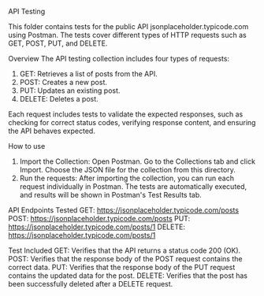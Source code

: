 API Testing

This folder contains tests for the public API jsonplaceholder.typicode.com using Postman. The tests cover different types of HTTP requests such as GET, POST, PUT, and DELETE.

Overview
The API testing collection includes four types of requests:
1. GET: Retrieves a list of posts from the API.
2. POST: Creates a new post.
3. PUT: Updates an existing post.
4. DELETE: Deletes a post.

Each request includes tests to validate the expected responses, such as checking for correct status codes, verifying response content, and ensuring the API behaves expected.

How to use
1. Import the Collection:
   Open Postman.
   Go to the Collections tab and click Import.
   Choose the JSON file for the collection from this directory.
2. Run the requests:
   After importing the collection, you can run each request individually in Postman.
   The tests are automatically executed, and results will be shown in Postman's Test Results tab.

API Endpoints Tested
GET: https://jsonplaceholder.typicode.com/posts
POST: https://jsonplaceholder.typicode.com/posts
PUT: https://jsonplaceholder.typicode.com/posts/1
DELETE: https://jsonplaceholder.typicode.com/posts/1

Test Included
GET: Verifies that the API returns a status code 200 (OK).
POST: Verifies that the response body of the POST request contains the correct data. 
PUT: Verifies that the response body of the PUT request contains the updated data for the post.
DELETE: Verifies that the post has been successfully deleted after a DELETE request.
